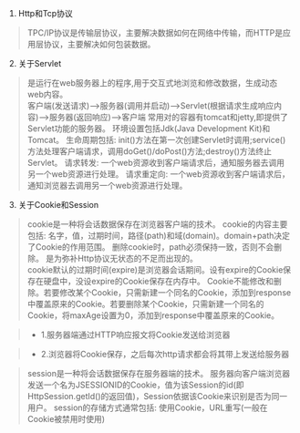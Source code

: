 1. Http和Tcp协议
> TPC/IP协议是传输层协议，主要解决数据如何在网络中传输，而HTTP是应用层协议，主要解决如何包装数据。

2. 关于Servlet
> 是运行在web服务器上的程序,用于交互式地浏览和修改数据，生成动态web内容。    
> 客户端(发送请求)——>服务器(调用并启动)——>Servlet(根据请求生成响应内容)——>服务器(返回响应)——>客户端
> 常用对的容器有tomcat和jetty,即提供了Servlet功能的服务器。
> 环境设置包括Jdk(Java Development Kit)和Tomcat。
> 生命周期包括: init()方法在第一次创建Servlet时调用;service()方法处理客户端请求，调用doGet()/doPost()方法;destroy()方法终止Servlet。
> 请求转发: 一个web资源收到客户端请求后，通知服务器去调用另一个web资源进行处理。
> 请求重定向: 一个web资源收到客户端请求后，通知浏览器去调用另一个web资源进行处理。

3. 关于Cookie和Session
> cookie是一种将会话数据保存在浏览器客户端的技术。
> cookie的内容主要包括: 名字，值，过期时间，路径(path)和域(domain)。domain+path决定了Cookie的作用范围。
> 删除cookie时，path必须保持一致，否则不会删除。
> 是为弥补Http协议无状态的不足而出现的。  
> cookie默认的过期时间(expire)是浏览器会话期间。设有expire的Cookie保存在硬盘中，没设expire的Cookie保存在内存中。 
> Cookie不能修改和删除。若要修改某个Cookie，只需新建一个同名的Cookie，添加到response中覆盖原来的Cookie。若要删除某个Cookie，只需新建一个同名的Cookie，将maxAge设置为0，添加到response中覆盖原来的Cookie。

>- 1.服务器端通过HTTP响应报文将Cookie发送给浏览器 

>- 2.浏览器将Cookie保存，之后每次http请求都会将其带上发送给服务器

> session是一种将会话数据保存在服务器端的技术。
> 服务器向客户端浏览器发送一个名为JSESSIONID的Cookie，值为该Session的id(即HttpSession.getId()的返回值)，Session依据该Cookie来识别是否为同一用户。
> session的存储方式通常包括: 使用Cookie，URL重写(一般在Cookie被禁用时使用)

